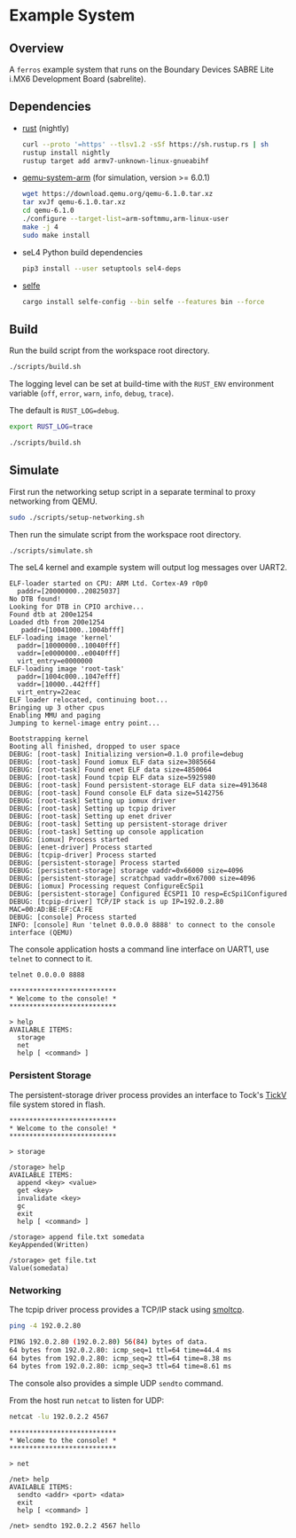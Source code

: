 # Example System

## Overview

A `ferros` example system that runs on the Boundary Devices SABRE Lite i.MX6 Development Board (sabrelite).

## Dependencies

* [rust](https://www.rust-lang.org/tools/install) (nightly)
    ```bash
    curl --proto '=https' --tlsv1.2 -sSf https://sh.rustup.rs | sh
    rustup install nightly
    rustup target add armv7-unknown-linux-gnueabihf
    ```

* [qemu-system-arm](https://www.qemu.org/download/) (for simulation, version >= 6.0.1)
    ```bash
    wget https://download.qemu.org/qemu-6.1.0.tar.xz
    tar xvJf qemu-6.1.0.tar.xz
    cd qemu-6.1.0
    ./configure --target-list=arm-softmmu,arm-linux-user
    make -j 4
    sudo make install
    ```

* seL4 Python build dependencies
    ```bash
    pip3 install --user setuptools sel4-deps
    ```

* [selfe](https://github.com/auxoncorp/selfe-sys)
    ```bash
    cargo install selfe-config --bin selfe --features bin --force
    ```

## Build

Run the build script from the workspace root directory.

```bash
./scripts/build.sh
```

The logging level can be set at build-time with the `RUST_ENV` environment
variable (`off`, `error`, `warn`, `info`, `debug`, `trace`).

The default is `RUST_LOG=debug`.


```bash
export RUST_LOG=trace

./scripts/build.sh
```

## Simulate

First run the networking setup script in a separate terminal to proxy networking from QEMU.
```bash
sudo ./scripts/setup-networking.sh
```

Then run the simulate script from the workspace root directory.
```bash
./scripts/simulate.sh
```

The seL4 kernel and example system will output log messages over UART2.
```text
ELF-loader started on CPU: ARM Ltd. Cortex-A9 r0p0
  paddr=[20000000..20825037]
No DTB found!
Looking for DTB in CPIO archive...
Found dtb at 200e1254
Loaded dtb from 200e1254
   paddr=[10041000..1004bfff]
ELF-loading image 'kernel'
  paddr=[10000000..10040fff]
  vaddr=[e0000000..e0040fff]
  virt_entry=e0000000
ELF-loading image 'root-task'
  paddr=[1004c000..1047efff]
  vaddr=[10000..442fff]
  virt_entry=22eac
ELF loader relocated, continuing boot...
Bringing up 3 other cpus
Enabling MMU and paging
Jumping to kernel-image entry point...

Bootstrapping kernel
Booting all finished, dropped to user space
DEBUG: [root-task] Initializing version=0.1.0 profile=debug
DEBUG: [root-task] Found iomux ELF data size=3085664
DEBUG: [root-task] Found enet ELF data size=4850064
DEBUG: [root-task] Found tcpip ELF data size=5925980
DEBUG: [root-task] Found persistent-storage ELF data size=4913648
DEBUG: [root-task] Found console ELF data size=5142756
DEBUG: [root-task] Setting up iomux driver
DEBUG: [root-task] Setting up tcpip driver
DEBUG: [root-task] Setting up enet driver
DEBUG: [root-task] Setting up persistent-storage driver
DEBUG: [root-task] Setting up console application
DEBUG: [iomux] Process started
DEBUG: [enet-driver] Process started
DEBUG: [tcpip-driver] Process started
DEBUG: [persistent-storage] Process started
DEBUG: [persistent-storage] storage vaddr=0x66000 size=4096
DEBUG: [persistent-storage] scratchpad vaddr=0x67000 size=4096
DEBUG: [iomux] Processing request ConfigureEcSpi1
DEBUG: [persistent-storage] Configured ECSPI1 IO resp=EcSpi1Configured
DEBUG: [tcpip-driver] TCP/IP stack is up IP=192.0.2.80 MAC=00:AD:BE:EF:CA:FE
DEBUG: [console] Process started
INFO: [console] Run 'telnet 0.0.0.0 8888' to connect to the console interface (QEMU)
```

The console application hosts a command line interface on UART1, use `telnet` to connect to it.
```bash
telnet 0.0.0.0 8888
```

```text
***************************
* Welcome to the console! *
***************************

> help
AVAILABLE ITEMS:
  storage
  net
  help [ <command> ]
```

### Persistent Storage

The persistent-storage driver process provides an interface to Tock's [TickV](https://github.com/tock/tock/tree/master/libraries/tickv) file system stored in flash.

```text
***************************
* Welcome to the console! *
***************************

> storage

/storage> help
AVAILABLE ITEMS:
  append <key> <value>
  get <key>
  invalidate <key>
  gc
  exit
  help [ <command> ]

/storage> append file.txt somedata
KeyAppended(Written)

/storage> get file.txt
Value(somedata)
```

### Networking

The tcpip driver process provides a TCP/IP stack using [smoltcp](https://github.com/smoltcp-rs/smoltcp).

```bash
ping -4 192.0.2.80

PING 192.0.2.80 (192.0.2.80) 56(84) bytes of data.
64 bytes from 192.0.2.80: icmp_seq=1 ttl=64 time=44.4 ms
64 bytes from 192.0.2.80: icmp_seq=2 ttl=64 time=8.38 ms
64 bytes from 192.0.2.80: icmp_seq=3 ttl=64 time=8.61 ms
```

The console also provides a simple UDP `sendto` command.

From the host run `netcat` to listen for UDP:
```bash
netcat -lu 192.0.2.2 4567
```

```text
***************************
* Welcome to the console! *
***************************

> net

/net> help
AVAILABLE ITEMS:
  sendto <addr> <port> <data>
  exit
  help [ <command> ]

/net> sendto 192.0.2.2 4567 hello
```
